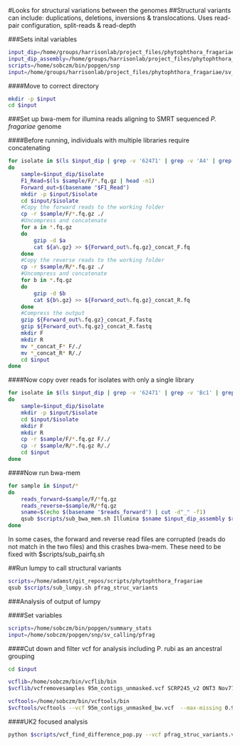 #Looks for structural variations between the genomes
##Structural variants can include: duplications, deletions, inversions & translocations. Uses read-pair configuration, split-reads & read-depth

###Sets inital variables

```bash
input_dip=/home/groups/harrisonlab/project_files/phytophthora_fragariae/qc_dna/paired/P.fragariae
input_dip_assembly=/home/groups/harrisonlab/project_files/phytophthora_fragariae/summary_stats/95m_contigs_unmasked.fa
scripts=/home/sobczm/bin/popgen/snp
input=/home/groups/harrisonlab/project_files/phytophthora_fragariae/sv_calling
```

####Move to correct directory

```bash
mkdir -p $input
cd $input
```

###Set up bwa-mem for illumina reads aligning to SMRT sequenced *P. fragariae* genome

####Before running, individuals with multiple libraries require concatenating

```bash
for isolate in $(ls $input_dip | grep -v '62471' | grep -v 'A4' | grep -v 'Bc23' | grep -v 'Nov27' | grep -v 'Nov5' | grep -v 'Nov77' | grep -v 'ONT3' | grep -v 'SCRP245_v2')
do
    sample=$input_dip/$isolate
    F1_Read=$(ls $sample/F/*.fq.gz | head -n1)
    Forward_out=$(basename "$F1_Read")
    mkdir -p $input/$isolate
    cd $input/$isolate
    #Copy the forward reads to the working folder
    cp -r $sample/F/*.fq.gz ./
    #Uncompress and concatenate
    for a in *.fq.gz
    do
        gzip -d $a
        cat ${a%.gz} >> ${Forward_out%.fq.gz}_concat_F.fq
    done
    #Copy the reverse reads to the working folder
    cp -r $sample/R/*.fq.gz ./
    #Uncompress and concatenate
    for b in *.fq.gz
    do
        gzip -d $b
        cat ${b%.gz} >> ${Forward_out%.fq.gz}_concat_R.fq
    done
    #Compress the output
    gzip ${Forward_out%.fq.gz}_concat_F.fastq
    gzip ${Forward_out%.fq.gz}_concat_R.fastq
    mkdir F
    mkdir R
    mv *_concat_F* F/./
    mv *_concat_R* R/./
    cd $input
done
```

####Now copy over reads for isolates with only a single library

```bash
for isolate in $(ls $input_dip | grep -v '62471' | grep -v 'Bc1' | grep -v 'Bc16' | grep -v 'Nov9' | grep -v 'Nov71')
do
    sample=$input_dip/$isolate
    mkdir -p $input/$isolate
    cd $input/$isolate
    mkdir F
    mkdir R
    cp -r $sample/F/*.fq.gz F/./
    cp -r $sample/R/*.fq.gz R/./
    cd $input
done
```

####Now run bwa-mem

```bash
for sample in $input/*
do
    reads_forward=$sample/F/*fq.gz
    reads_reverse=$sample/R/*fq.gz
    sname=$(echo $(basename "$reads_forward") | cut -d"_" -f1)
    qsub $scripts/sub_bwa_mem.sh Illumina $sname $input_dip_assembly $reads_forward $reads_reverse
done
```

In some cases, the forward and reverse read files are corrupted (reads do not match in the two files) and this crashes bwa-mem. These need to be fixed with $scripts/sub_pairfq.sh

##Run lumpy to call structural variants

```bash
scripts=/home/adamst/git_repos/scripts/phytophthora_fragariae
qsub $scripts/sub_lumpy.sh pfrag_struc_variants
```

###Analysis of output of lumpy

####Set variables

```bash
scripts=/home/sobczm/bin/popgen/summary_stats
input=/home/sobczm/popgen/snp/sv_calling/pfrag
```

####Cut down and filter vcf for analysis including P. rubi as an ancestral grouping

```bash
cd $input

vcflib=/home/sobczm/bin/vcflib/bin
$vcflib/vcfremovesamples 95m_contigs_unmasked.vcf SCRP245_v2 ONT3 Nov77 Bc23 SCRP249 SCRP324 SCRP333 > 95m_contigs_unmasked_pol.vcf

vcftools=/home/sobczm/bin/vcftools/bin
$vcftools/vcftools --vcf 95m_contigs_unmasked_bw.vcf  --max-missing 0.95 --recode --out 95m_contigs_unmasked_pol_filtered
```

####UK2 focused analysis

```bash
python $scripts/vcf_find_difference_pop.py --vcf pfrag_struc_variants.vcf --out pfrag_struc_variants_UK2.vcf --ply 2 --pop1 Bc16,,A4 --pop2 Nov5,,Bc1,,Nov9,,Nov27,,Nov71 --thr 0.95
```
